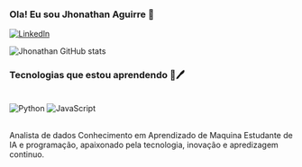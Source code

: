 
### Ola! Eu sou Jhonathan Aguirre 👋

[![Linkedln](https://img.shields.io/badge/LinkedIn-0077B5?style=for-the-badge&logo=linkedin&logoColor=white)](https://www.linkedin.com/in/jhonathan-miguel-aguirre-ibarra?utm_source=share&utm_campaign=share_via&utm_content=profile&utm_medium=android_app)

![Jhonathan GitHub stats](https://github-readme-stats.vercel.app/api?username=Tatan16&show_icons=true&theme=merko)

### Tecnologias que estou aprendendo 📓🖊️

<div style="display: inline_block"><br/>
    <img align="center" alt="Python" src="https://img.shields.io/badge/Python-3776AB?style=for-the-badge&logo=python&logoColor=yellow" />
    <img align="center" alt="JavaScript" src="https://img.shields.io/badge/JavaScript-F7DF1E?style=for-the-badge&logo=javascript&logoColor=black" />
</div><br/>

Analista de dados
Conhecimento em Aprendizado de Maquina
Estudante de IA e programação, apaixonado pela tecnologia, inovação e apredizagem continuo.
